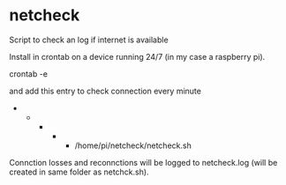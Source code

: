 # netcheck
Script to check an log if internet is available

Install in crontab on a device running 24/7 (in my case a raspberry pi).

 crontab -e

and add this entry to check connection every minute

 * * * * * /home/pi/netcheck/netcheck.sh

Connction losses and reconnctions will be logged to netcheck.log (will be created in same folder as netchck.sh).
